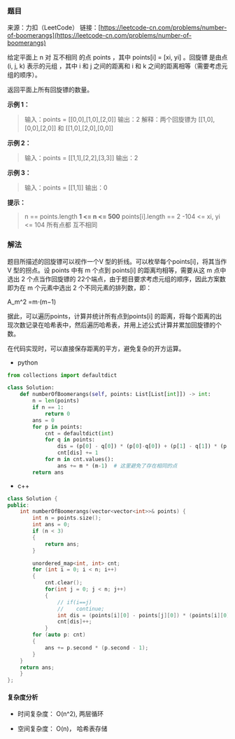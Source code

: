### 题目

来源：力扣（LeetCode）
链接：[https://leetcode-cn.com/problems/number-of-boomerangs](https://leetcode-cn.com/problems/number-of-boomerangs)

给定平面上 n 对 互不相同 的点 points ，其中 points[i] = [xi, yi] 。回旋镖 是由点 (i, j, k) 表示的元组 ，其中 i 和 j 之间的距离和 i 和 k 之间的距离相等（需要考虑元组的顺序）。

返回平面上所有回旋镖的数量。

**示例 1：**

> 输入：points = [[0,0],[1,0],[2,0]]
> 输出：2
> 解释：两个回旋镖为 [[1,0],[0,0],[2,0]] 和 [[1,0],[2,0],[0,0]]

**示例 2：**

> 输入：points = [[1,1],[2,2],[3,3]]
> 输出：2

**示例 3：**

> 输入：points = [[1,1]]
> 输出：0

**提示：**

> n == points.length
> **1 <= n <= 500**
> points[i].length == 2
> -104 <= xi, yi <= 104
> 所有点都 互不相同

### 解法

题目所描述的回旋镖可以视作一个V 型的折线。可以枚举每个points[i]，将其当作V 型的拐点。设 points 中有 m 个点到 points[i] 的距离均相等，需要从这 m 点中选出 2 个点当作回旋镖的 22个端点，由于题目要求考虑元组的顺序，因此方案数即为在 m 个元素中选出 2 个不同元素的排列数，即：

A_m^2  =m⋅(m−1)

据此，可以遍历points，计算并统计所有点到points[i] 的距离，将每个距离的出现次数记录在哈希表中，然后遍历哈希表，并用上述公式计算并累加回旋镖的个数。

在代码实现时，可以直接保存距离的平方，避免复杂的开方运算。



* python

```python
from collections import defaultdict

class Solution:
    def numberOfBoomerangs(self, points: List[List[int]]) -> int:
        n = len(points)
        if n == 1:
            return 0
        ans = 0
        for p in points:
            cnt = defaultdict(int)
            for q in points:
                dis = (p[0] - q[0]) * (p[0]-q[0]) + (p[1] - q[1]) * (p[1] - q[1])
                cnt[dis] += 1
            for m in cnt.values():
                ans += m * (m-1)  # 这里避免了存在相同的点
        return ans

```





* c++

```c++
class Solution {
public:
    int numberOfBoomerangs(vector<vector<int>>& points) {
        int n = points.size();
        int ans = 0;
        if (n < 3)
        {
            return ans;
        }

        unordered_map<int, int> cnt;
        for (int i = 0; i < n; i++) 
        {
            cnt.clear();
            for(int j = 0; j < n; j++)
            {
                // if(i==j)
                //    continue;
                int dis = (points[i][0] - points[j][0]) * (points[i][0] - points[j][0]) + (points[i][1] - points[j][1]) * (points[i][1] - points[j][1]);
                cnt[dis]++;
            }
        for (auto p: cnt) 
        {
            ans += p.second * (p.second - 1);
        }
    }
    return ans;
    }
};
```



#### 复杂度分析

* 时间复杂度： O(n^2), 两层循环

* 空间复杂度： O(n)， 哈希表存储